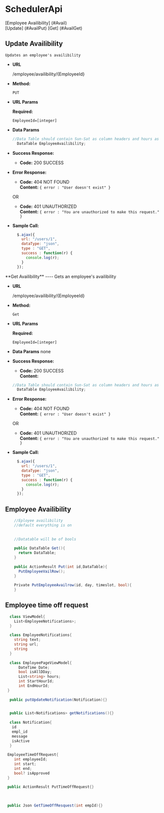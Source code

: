 # SchedulerApi

[Employee Availibility] (#Avail)  
    [Update] (#AvailPut)
    [Get] (#AvailGet)

<div id="Avail">
<div id="AvailPut">

**Update Availibility**
----
    Updates an employee's availibility

* **URL**

  /employee/availibility/{EmployeeId}

* **Method:**

  `PUT`
  
*  **URL Params**

   **Required:**
 
   `EmployeeId=[integer]`

* **Data Params**

  ```C#
  //Data Table should contain Sun-Sat as column headers and hours as row headers
    DataTable EmployeeAvailibility;
  ```

* **Success Response:**

  * **Code:** 200 SUCCESS<br />

 
* **Error Response:**

  * **Code:** 404 NOT FOUND <br />
    **Content:** `{ error : "User doesn't exist" }`

  OR

  * **Code:** 401 UNAUTHORIZED <br />
    **Content:** `{ error : "You are unauthorized to make this request." }`

* **Sample Call:**

  ```javascript
    $.ajax({
      url: "/users/1",
      dataType: "json",
      type : "GET",
      success : function(r) {
        console.log(r);
      }
    });
  ```
  </div>
  
 <div id="AvailGet"> 
**Get Availibility**
----
    Gets an employee's availibility

* **URL**

  /employee/availibility/{EmployeeId}

* **Method:**

  `Get`
  
*  **URL Params**

   **Required:**
 
   `EmployeeId=[integer]`

* **Data Params**
    none

* **Success Response:**

  * **Code:** 200 SUCCESS<br />
  **Content:**
  ```C#
  //Data Table should contain Sun-Sat as column headers and hours as row headers
    DataTable EmployeeAvailibility;
  ```

 
* **Error Response:**

  * **Code:** 404 NOT FOUND <br />
    **Content:** `{ error : "User doesn't exist" }`

  OR

  * **Code:** 401 UNAUTHORIZED <br />
    **Content:** `{ error : "You are unauthorized to make this request." }`

* **Sample Call:**

  ```javascript
    $.ajax({
      url: "/users/1",
      dataType: "json",
      type : "GET",
      success : function(r) {
        console.log(r);
      }
    });
  ```
  </div>
</div>



## Employee Availibility

```C#
    //Eployee availibility
    //default everything is on
    
    
    //Datatable will be of bools
    
    public DataTable Get(){
      return DataTable;
    }
    
    public ActionResult Put(int id,DataTable){
      PutEmployeeVailRow();
    }
    
    Private PutEmployeeAvailrow(id, day, timeslot, bool){
    }
```



## Employee time off request

```C#
  class ViewModel{
    List<EmployeeNotifications>;
  }
  
  class EmployeeNotifications{
    string text;
    string url;
    string
  }
  
  class EmployeePageViewModel{
      DateTime Date;
      bool isAllDDay;
      List<string> hours;
      int StartHourId;
      int EndHourId;
 }
 
  public putUpdateNotification(Notification){}
  

  public List<Notifications> getNotifications(){}
  
  class Notification{
   id
   empl_id
   message
   isActive
  }
 
 EmployeeTimeOffRequest{
    int employeeId;
    int start;
    int end;
    bool? isApproved
 }
 
 public ActionResult PutTimeOffRequest{}
 
 
 
 public Json GetTimeOffResquest(int empId){}
    
```
